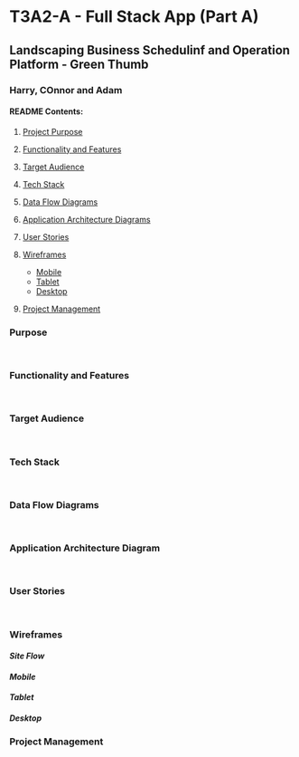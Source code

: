 # T3A2-A - Full Stack App (Part A)

## Landscaping Business Schedulinf and Operation Platform - Green Thumb
### Harry, COnnor and Adam

#### **README Contents:**
1. [Project Purpose](#Project-Purpose)  
1. [Functionality and Features](#Functionality-and-Features)  
1. [Target Audience](#Target-Audience)  
1. [Tech Stack](#Tech-Stack)  
1. [Data Flow Diagrams](#Data-Flow-Diagrams)
1. [Application Architecture Diagrams](#Application-Architecture-Diagrams)  
1. [User Stories](#User-Stories)  
1. [Wireframes](#Wireframes) 
   - [Mobile](#Mobile)
   - [Tablet](#Tablet)
   - [Desktop](#Desktop)  

1. [Project Management](#Project-Management)



### Purpose


<br/>

### Functionality and Features


<br/>

### Target Audience


<br/>

### Tech Stack


<br/>

### Data Flow Diagrams



<br/>


### Application Architecture Diagram




<br/>

### User Stories


<br/>

### Wireframes

#### *Site Flow*


#### *Mobile*


#### *Tablet*


#### *Desktop*



### Project Management







